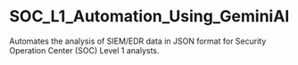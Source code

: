 # SOC_L1_Automation_Using_GeminiAI
 Automates the analysis of SIEM/EDR data in JSON format for Security Operation Center (SOC) Level 1 analysts. 
